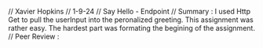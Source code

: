 // Xavier Hopkins
// 1-9-24
// Say Hello - Endpoint
// Summary : I used Http Get to pull the userInput into the peronalized greeting. This assignment was rather easy. The hardest part was formating the begining of the assignment.
// Peer Review : 
